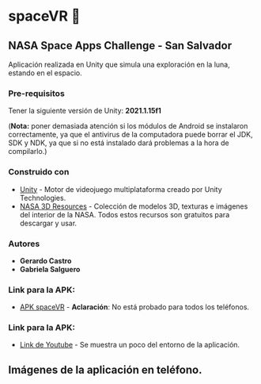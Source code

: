 # spaceVR 🚀
## NASA Space Apps Challenge - San Salvador

Aplicación realizada en Unity que simula una exploración en la luna, estando en el espacio.

### Pre-requisitos
Tener la siguiente versión de Unity: **2021.1.15f1**

(**Nota:** poner demasiada atención si los módulos de Android se instalaron correctamente, ya que el antivirus de la computadora puede borrar el JDK, SDK y NDK,
ya que si no está instalado dará problemas a la hora de compilarlo.)

### Construido con
* [Unity](https://unity.com/es) - Motor de videojuego multiplataforma creado por Unity Technologies.
* [NASA 3D Resources](https://nasa3d.arc.nasa.gov/models) - Colección de modelos 3D, texturas e imágenes del interior de la NASA. 
                                                            Todos estos recursos son gratuitos para descargar y usar.
 

### Autores
* **Gerardo Castro**  
* **Gabriela Salguero** 

### Link para la APK:
* [APK spaceVR](https://drive.google.com/file/d/1ehR_OxNSqla3yeFt9IZEU8zJAA-WrjtH/view) - **Aclaración**: No está probado para todos los teléfonos.

### Link para la APK:
* [Link de Youtube](https://youtu.be/lNNV12OqS98) - Se muestra un poco del entorno de la aplicación.

## Imágenes de la aplicación en teléfono.
